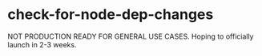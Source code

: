 # check-for-node-dep-changes

NOT PRODUCTION READY FOR GENERAL USE CASES. Hoping to officially launch in 2-3 weeks.
